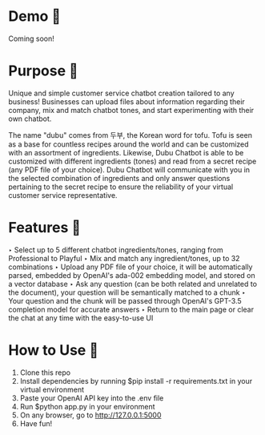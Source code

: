 # Demo 🎥
Coming soon!

# Purpose 🧠
Unique and simple customer service chatbot creation tailored to any business! Businesses can upload files about information regarding their company, mix and match chatbot tones, and start experimenting with their own chatbot.

The name "dubu" comes from 두부, the Korean word for tofu. Tofu is seen as a base for countless recipes around the world and can be customized with an assortment of ingredients. Likewise, Dubu Chatbot is able to be customized with different ingredients (tones) and read from a secret recipe (any PDF file of your choice). Dubu Chatbot will communicate with you in the selected combination of ingredients and only answer questions pertaining to the secret recipe to ensure the reliability of your virtual customer service representative.

# Features 🤩
‣ Select up to 5 different chatbot ingredients/tones, ranging from Professional to Playful
‣ Mix and match any ingredient/tones, up to 32 combinations
‣ Upload any PDF file of your choice, it will be automatically parsed, embedded by OpenAI's ada-002 embedding model, and stored on a vector database
‣ Ask any question (can be both related and unrelated to the document), your question will be semantically matched to a chunk
‣ Your question and the chunk will be passed through OpenAI's GPT-3.5 completion model for accurate answers
‣ Return to the main page or clear the chat at any time with the easy-to-use UI

# How to Use 📄
1. Clone this repo
2. Install dependencies by running $pip install -r requirements.txt in your virtual environment
3. Paste your OpenAI API key into the .env file
4. Run $python app.py in your environment
5. On any browser, go to http://127.0.0.1:5000
6. Have fun!

